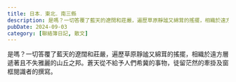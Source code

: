 ```yaml
---
title: 日本．東北．南三縣
description: 是嗎？一切答覆了藍天的遼闊和莊嚴，遍歷草原靜謐又綿茸的搖擺，相織於遠方層遞著且不失雅麗的山丘之邦。蒼天從不給予人們希冀的事物，徒留茫然的牽掛及窗框閱識者的撰寫。
pubDate: 2024-09-03
category: [聯絡簿日記, 散文]
---
```


是嗎？一切答覆了藍天的遼闊和莊嚴，遍歷草原靜謐又綿茸的搖擺，相織於遠方層遞著且不失雅麗的山丘之邦。蒼天從不給予人們希冀的事物，徒留茫然的牽掛及窗框閱識者的撰寫。
